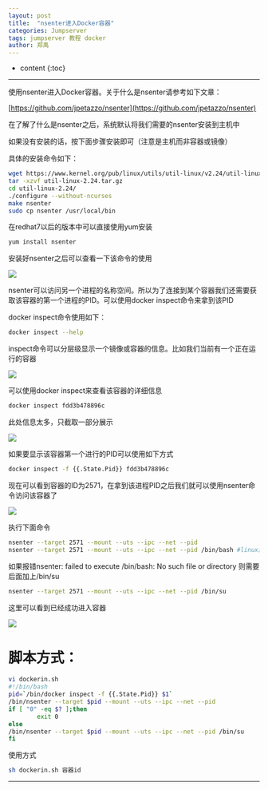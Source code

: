 ```yaml
---
layout: post
title:  "nsenter进入Docker容器"
categories: Jumpserver 
tags: jumpserver 教程 docker
author: 郑禹
---
```


* content
{:toc}
---


使用nsenter进入Docker容器。关于什么是nsenter请参考如下文章：

[https://github.com/jpetazzo/nsenter](https://github.com/jpetazzo/nsenter)

在了解了什么是nsenter之后，系统默认将我们需要的nsenter安装到主机中

如果没有安装的话，按下面步骤安装即可（注意是主机而非容器或镜像）

具体的安装命令如下：
```sh
wget https://www.kernel.org/pub/linux/utils/util-linux/v2.24/util-linux-2.24.tar.gz  
tar -xzvf util-linux-2.24.tar.gz  
cd util-linux-2.24/  
./configure --without-ncurses  
make nsenter  
sudo cp nsenter /usr/local/bin  
```





在redhat7以后的版本中可以直接使用yum安装
```sh
yum install nsenter
```
安装好nsenter之后可以查看一下该命令的使用

<img src="http://newbluesky.top/img/nsenter1.png">

nsenter可以访问另一个进程的名称空间。所以为了连接到某个容器我们还需要获取该容器的第一个进程的PID。可以使用docker inspect命令来拿到该PID

docker inspect命令使用如下：
```sh
docker inspect --help 
```
inspect命令可以分层级显示一个镜像或容器的信息。比如我们当前有一个正在运行的容器

<img src="http://newbluesky.top/img/nsenter2.png">

可以使用docker inspect来查看该容器的详细信息
```sh
docker inspect fdd3b478896c
```
此处信息太多，只截取一部分展示

<img src="http://newbluesky.top/img/nsenter3.png">

如果要显示该容器第一个进行的PID可以使用如下方式
```sh
docker inspect -f {{.State.Pid}} fdd3b478896c 
```
现在可以看到容器的ID为2571，在拿到该进程PID之后我们就可以使用nsenter命令访问该容器了

<img src="http://newbluesky.top/img/nsenter4.png">

执行下面命令
```sh
nsenter --target 2571 --mount --uts --ipc --net --pid 
nsenter --target 2571 --mount --uts --ipc --net --pid /bin/bash #linux加上/bin/bash
```

如果报错nsenter: failed to execute /bin/bash: No such file or directory 则需要后面加上/bin/su
```sh
nsenter --target 2571 --mount --uts --ipc --net --pid /bin/su
```
这里可以看到已经成功进入容器

<img src="http://newbluesky.top/img/nsenter5.png">

# 脚本方式：
```sh
vi dockerin.sh
#!/bin/bash
pid=`/bin/docker inspect -f {{.State.Pid}} $1`
/bin/nsenter --target $pid --mount --uts --ipc --net --pid
if [ "0" -eq $? ];then
        exit 0
else
/bin/nsenter --target $pid --mount --uts --ipc --net --pid /bin/su
fi
```
使用方式
```sh
sh dockerin.sh 容器id
```

---

